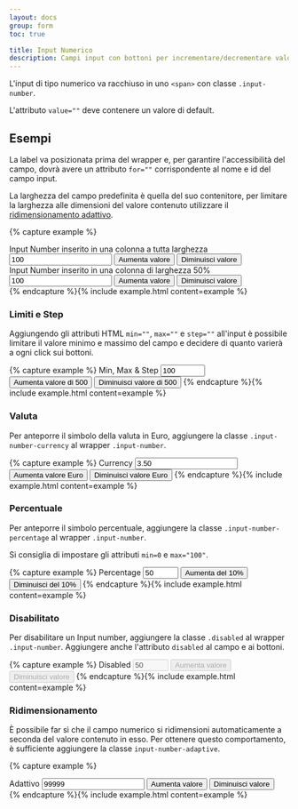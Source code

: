 ```yaml
---
layout: docs
group: form
toc: true

title: Input Numerico
description: Campi input con bottoni per incrementare/decrementare valori numerici
---
```


L'input di tipo numerico va racchiuso in uno `<span>` con classe `.input-number`.

L'attributo `value=""` deve contenere un valore di default.

## Esempi

La label va posizionata prima del wrapper e, per garantire l'accessibilità del campo, dovrà avere un attributo `for=""` corrispondente al nome e id del campo input.

La larghezza del campo predefinita è quella del suo contenitore, per limitare la larghezza alle dimensioni del valore contenuto utilizzare il <a href="#ridimensionamento">ridimensionamento adattivo</a>.

{% capture example %}

<div class="w-100">
  <label for="inputNumber" class="input-number-label">Input Number inserito in una colonna a tutta larghezza</label>
  <span class="input-number">
    <input type="number" id="inputNumber" name="inputNumber" value="100">
    <button class="input-number-add">
      <span class="sr-only">Aumenta valore</span>
    </button>
    <button class="input-number-sub">
      <span class="sr-only">Diminuisci valore</span>
    </button>
  </span>
</div>

<div class="w-50 mt-5">
	<label for="inputNumber1" class="input-number-label">Input Number inserito in una colonna di larghezza 50%</label>
	<span class="input-number">
		<input type="number" id="inputNumber1" name="inputNumber1" value="100">
		<button class="input-number-add">
			<span class="sr-only">Aumenta valore</span>
		</button>
		<button class="input-number-sub">
			<span class="sr-only">Diminuisci valore</span>
		</button>
	</span>
</div>
{% endcapture %}{% include example.html content=example %}

### Limiti e Step

Aggiungendo gli attributi HTML `min=""`, `max=""` e `step=""` all'input è possibile limitare il valore minimo e massimo del campo e decidere di quanto varierà a ogni click sui bottoni.

{% capture example %}
<label for="inputNumber2" class="input-number-label">Min, Max & Step</label>
<span class="input-number">
<input type="number" id="inputNumber2" name="inputNumber2" value="100" min="-2000" max="15000" step="500">
<button class="input-number-add">
<span class="sr-only">Aumenta valore di 500</span>
</button>
<button class="input-number-sub">
<span class="sr-only">Diminuisci valore di 500</span>
</button>
</span>
{% endcapture %}{% include example.html content=example %}

### Valuta

Per anteporre il simbolo della valuta in Euro, aggiungere la classe `.input-number-currency` al wrapper `.input-number`.

{% capture example %}
<label for="inputNumber3" class="input-number-label">Currency</label>
<span class="input-number input-number-currency">
<input type="number" id="inputNumber3" name="inputNumber3" value="3.50" min="0">
<button class="input-number-add">
<span class="sr-only">Aumenta valore Euro</span>
</button>
<button class="input-number-sub">
<span class="sr-only">Diminuisci valore Euro</span>
</button>
</span>
{% endcapture %}{% include example.html content=example %}

### Percentuale

Per anteporre il simbolo percentuale, aggiungere la classe `.input-number-percentage` al wrapper `.input-number`.

Si consiglia di impostare gli attributi `min=0` e `max="100"`.

{% capture example %}
<label for="inputNumber4" class="input-number-label">Percentage</label>
<span class="input-number input-number-percentage">
<input type="number" id="inputNumber4" name="inputNumber4" value="50" min="0" max="100" step="10">
<button class="input-number-add">
<span class="sr-only">Aumenta del 10%</span>
</button>
<button class="input-number-sub">
<span class="sr-only">Diminuisci del 10%</span>
</button>
</span>
{% endcapture %}{% include example.html content=example %}

### Disabilitato

Per disabilitare un Input number, aggiungere la classe `.disabled` al wrapper `.input-number`.
Aggiungere anche l'attributo `disabled` al campo e ai bottoni.

{% capture example %}
<label for="inputNumber5" class="input-number-label">Disabled</label>
<span class="input-number disabled">
<input type="number" id="inputNumber5" name="inputNumber5" value="50" min="0" max="100" step="1" disabled>
<button class="input-number-add" disabled>
<span class="sr-only">Aumenta valore</span>
</button>
<button class="input-number-sub" disabled>
<span class="sr-only">Diminuisci valore</span>
</button>
</span>
{% endcapture %}{% include example.html content=example %}

### Ridimensionamento

È possibile far sì che il campo numerico si ridimensioni automaticamente a
seconda del valore contenuto in esso. Per ottenere questo comportamento, è
sufficiente aggiungere la classe `input-number-adaptive`.

{% capture example %}

<div class="w-100">
  <label for="inputNumber6" class="input-number-label">Adattivo</label>
  <span class="input-number input-number-adaptive">
    <input type="number" id="inputNumber6" name="inputNumber6" value="99999" step="1">
    <button class="input-number-add">
      <span class="sr-only">Aumenta valore</span>
    </button>
    <button class="input-number-sub">
      <span class="sr-only">Diminuisci valore</span>
    </button>
  </span>
</div>
{% endcapture %}{% include example.html content=example %}
